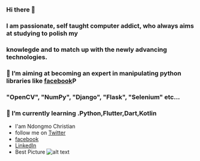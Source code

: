 ### **Hi there 👋**
### I am passionate, self taught computer addict, who always aims at studying to polish my
### knowlegde and to match up with the newly advancing technologies.

###  🔭 I’m aiming at becoming an expert in manipulating python libraries like [facebook](https://www.facebook.com/akashi.utchiha)P
###     "OpenCV", "NumPy", "Django", "Flask", "Selenium" etc...
###  🌱 I’m currently learning .Python,Flutter,Dart,Kotlin
- I'am Ndongmo Christian  
- follow me on [Twitter](https://twitter.com/@Akashiutchiha)
- [facebook](https://www.facebook.com/akashi.utchiha)
- [LinkedIn](https://www.linkedin.com/in/ndongmo-christian-4a5537226/)
- Best Picture
  ![alt text](https://encrypted-tbn0.gstatic.com/images?q=tbn:ANd9GcR37Sdg4Qbbdr6WIrtMIbcNrAIS1nkg1E_eckQdZfBONjhj1xhc)



<!--
**Akashiutchiha/Akashiutchiha** is a ✨ _special_ ✨ repository because its `README.md` (this file) appears on your GitHub profile.

Here are some ideas to get you started:

- 🔭 I’m currently working on a Mobile App
- 🌱 I’m currently learning .Python,Flutter,Dart,Kotlin
- 👯 I’m looking to collaborate on .Any project in relaton with my field of study.
- 🤔 I’m looking for help with ...
- 💬 Ask me about ...
- 📫 How to reach me: ...
- 😄 Pronouns: ...
- ⚡ Fun fact: ...
- [Github](https://github.com/Akashiutchiha)
- [facebook](https://www.facebook.com/akashi.utchiha)
- [Twitter](https://twitter.com/@Akashiutchiha)
- [LinkedIn](https://www.linkedin.com/in/ndongmo-christian-4a5537226/)
- Best Picture

  ![alt text](https://encrypted-tbn0.gstatic.com/images?q=tbn:ANd9GcR37Sdg4Qbbd>


